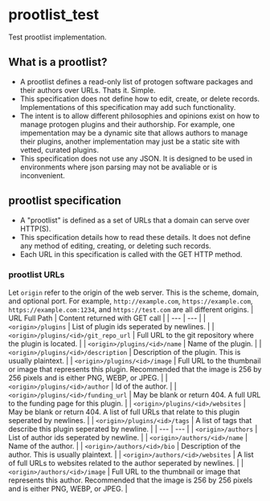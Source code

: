 # prootlist_test
Test prootlist implementation.

## What is a prootlist?
- A prootlist defines a read-only list of protogen software packages and their authors over URLs. Thats it. Simple.
- This specification does not define how to edit, create, or delete records. Implementations of this specification may add such functionality.
- The intent is to allow different philosophies and opinions exist on how to manage protogen plugins and their authorship. For example, one impementation may be a dynamic site that allows authors to manage their plugins, another implementation may just be a static site with vetted, curated plugins.
- This specification does not use any JSON. It is designed to be used in environments where json parsing may not be avaliable or is inconvenient.

## prootlist specification
- A "prootlist" is defined as a set of URLs that a domain can serve over HTTP(S).
- This specification details how to read these details. It does not define any method of editing, creating, or deleting such records.
- Each URL in this specification is called with the GET HTTP method.

### prootlist URLs
Let `origin` refer to the origin of the web server. This is the scheme, domain, and optional port. For example, `http://example.com`, `https://example.com`, `https://example.com:1234`, and `https://test.com` are all different origins.
| URL Full Path | Content returned with GET call |
| --- | --- |
| `<origin>/plugins` | List of plugin ids seperated by newlines. |
| `<origin>/plugins/<id>/git_repo_url` | Full URL to the git repository where the plugin is located. |
| `<origin>/plugins/<id>/name` | Name of the plugin. |
| `<origin>/plugins/<id>/description` | Description of the plugin. This is usually plaintext. |
| `<origin>/plugins/<id>/image` | Full URL to the thumbnail or image that represents this plugin. Recommended that the image is 256 by 256 pixels and is either PNG, WEBP, or JPEG. |
| `<origin>/plugins/<id>/author` | Id of the author. |
| `<origin>/plugins/<id>/funding_url` | May be blank or return 404. A full URL to the funding page for this plugin. |
| `<origin>/plugins/<id>/websites` | May be blank or return 404. A list of full URLs that relate to this plugin seperated by newlines. |
| `<origin>/plugins/<id>/tags` | A list of tags that describe this plugin seperated by newline. |
| --- | --- |
| `<origin>/authors` | List of author ids seperated by newline. |
| `<origin>/authors/<id>/name` | Name of the author. |
| `<origin>/authors/<id>/bio` | Description of the author. This is usually plaintext. |
| `<origin>/authors/<id>/websites` | A list of full URLs to websites related to the author seperated by newlines. |
| `<origin>/authors/<id>/image` | Full URL to the thumbnail or image that represents this author. Recommended that the image is 256 by 256 pixels and is either PNG, WEBP, or JPEG. |
